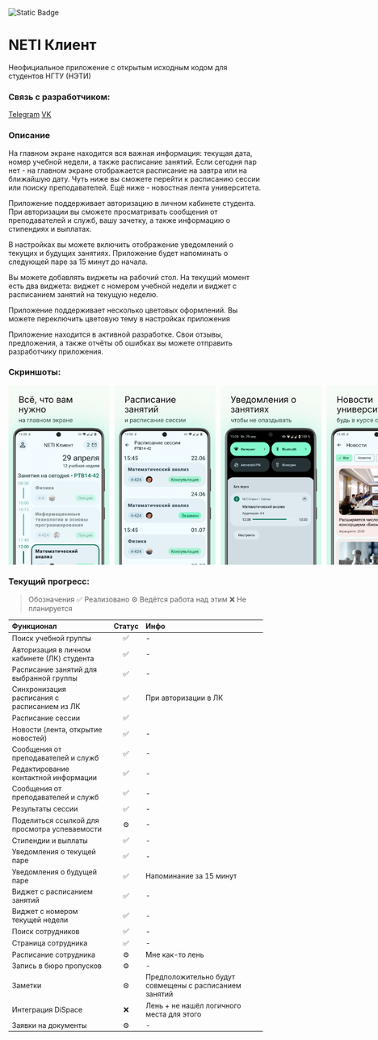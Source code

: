 ![Static Badge](https://img.shields.io/badge/%20-%20Google%20Play%20-%20%233b394d?style=for-the-badge&logo=google-play)

# NETI Клиент
Неофициальное приложение с открытым исходным кодом для студентов НГТУ (НЭТИ)

### Связь с разработчиком:
[Telegram](https://t.me/nstumobile_dev)
[VK](https://vk.com/neticient)

### Описание
На главном экране находится вся важная информация: текущая дата, номер учебной недели, а также расписание занятий.
Если сегодня пар нет - на главном экране отображается расписание на завтра или на ближайшую дату.
Чуть ниже вы сможете перейти к расписанию сессии или поиску преподавателей.
Ещё ниже - новостная лента университета.

Приложение поддерживает авторизацию в личном кабинете студента. При авторизации вы сможете просматривать сообщения от преподавателей и служб, вашу зачетку, а также информацию о стипендиях и выплатах.

В настройках вы можете включить отображение уведомлений о текущих и будущих занятиях. Приложение будет напоминать о следующей паре за 15 минут до начала.

Вы можете добавлять виджеты на рабочий стол. На текущий момент есть два виджета: виджет с номером учебной недели и виджет с расписанием занятий на текущую неделю.

Приложение поддерживает несколько цветовых оформлений. Вы можете переключить цветовую тему в настройках приложения

Приложение находится в активной разработке. Свои отзывы, предложения, а также отчёты об ошибках вы можете отправить разработчику приложения.



### Скриншоты:
<div style="display: flex; gap: 10px;">
  <img src="art/screen1.png" alt="Скриншот 2" width="200" />
  <img src="art/screen2.png" alt="Скриншот 3" width="200" />
  <img src="art/screen3.png" alt="Скриншот 1" width="200" />
  <img src="art/screen4.png" alt="Скриншот 2" width="200" />
  <img src="art/screen5.png" alt="Скриншот 3" width="200" />
  <img src="art/screen6.png" alt="Скриншот 1" width="200" />
  <img src="art/screen7.png" alt="Скриншот 2" width="200" />
  <img src="art/screen8.png" alt="Скриншот 2" width="200" />
</div>


### Текущий прогресс:
> Обозначения
> ✅  Реализовано
> ⚙️ Ведётся работа над этим
> ❌ Не планируется

| Функционал    | Статус  | Инфо                                                   |
|:-----------|:------:|:-------------------------------------------------------|
|Поиск учебной группы|✅| -                                                      |
|Авторизация в личном кабинете (ЛК) студента|✅| -                                                      |
|Расписание занятий для выбранной группы|✅| -                                                      |
|Синхронизация расписания с расписанием из ЛК|✅| При авторизации в ЛК                                   |
|Расписание сессии|✅|                                   |
|Новости (лента, открытие новостей) |✅| -                                                      |
|Сообщения от преподавателей и служб |✅| -                                                      |
|Редактирование контактной информации|✅| -                                                      |
|Сообщения от преподавателей и служб |✅| -                                                      |
|Результаты сессии |✅| -                                                      |
|Поделиться ссылкой для просмотра успеваемости |⚙️| -                                                      |
|Стипендии и выплаты |✅| -                                                      |
|Уведомления о текущей паре |✅| -                                                      |
|Уведомления о будущей паре |✅| Напоминание за 15 минут                                |
|Виджет с расписанием занятий |✅| -                                                      |
|Виджет с номером текущей недели |✅| -                                                      |
|Поиск сотрудников |✅| -                                                      |
|Страница сотрудника |✅| -                                                      |
|Расписание сотрудника |⚙️| Мне как-то лень                                        |
|Запись в бюро пропусков |⚙️| -                                                      |
|Заметки |⚙️| Предположительно будут совмещены с расписанием занятий |
|Интеграция DiSpace |❌| Лень + не нашёл логичного места для этого              |
|Заявки на документы |⚙️| -                                                      |
